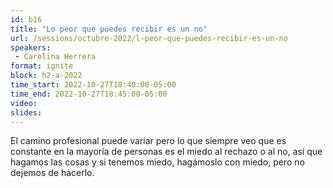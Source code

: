 ```yaml
---
id: b16
title: "Lo peor que puedes recibir es un no"
url: /sessions/octubre-2022/l-peor-que-puedes-recibir-es-un-no
speakers:
 - Carolina Herrera
format: ignite
block: h2-a-2022
time_start: 2022-10-27T18:40:00-05:00
time_end: 2022-10-27T18:45:00-05:00
video:
slides:
---
```


El camino profesional puede variar pero lo que siempre veo que es constante en la mayoría de personas es el miedo al rechazo o al no, así que hagamos las cosas y si tenemos miedo, hagámoslo con miedo, pero no dejemos de hacerlo.